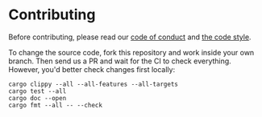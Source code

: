 # Contributing
Before contributing, please read our [code of conduct](https://github.com/teloxide/teloxide/blob/dev/CODE_OF_CONDUCT.md) and [the code style](https://github.com/teloxide/teloxide/blob/dev/CODE_STYLE.md).

To change the source code, fork this repository and work inside your own branch. Then send us a PR and wait for the CI to check everything. However, you'd better check changes first locally:

```
cargo clippy --all --all-features --all-targets
cargo test --all
cargo doc --open
cargo fmt --all -- --check
```
